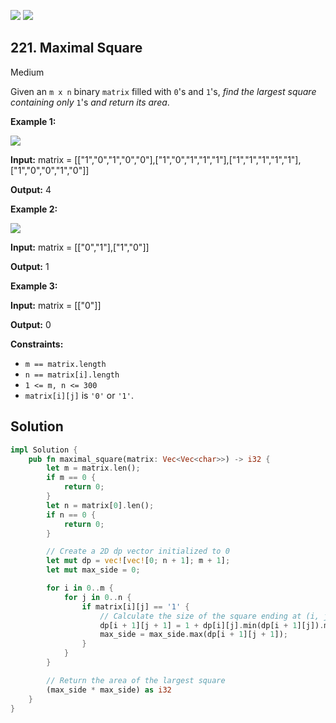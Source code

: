 [![](https://img.shields.io/github/stars/javadev/LeetCode-in-All?label=Stars&style=flat-square)](https://github.com/javadev/LeetCode-in-All)
[![](https://img.shields.io/github/forks/javadev/LeetCode-in-All?label=Fork%20me%20on%20GitHub%20&style=flat-square)](https://github.com/javadev/LeetCode-in-All/fork)

## 221\. Maximal Square

Medium

Given an `m x n` binary `matrix` filled with `0`'s and `1`'s, _find the largest square containing only_ `1`'s _and return its area_.

**Example 1:**

![](https://assets.leetcode.com/uploads/2020/11/26/max1grid.jpg)

**Input:** matrix = \[\["1","0","1","0","0"],["1","0","1","1","1"],["1","1","1","1","1"],["1","0","0","1","0"]]

**Output:** 4

**Example 2:**

![](https://assets.leetcode.com/uploads/2020/11/26/max2grid.jpg)

**Input:** matrix = \[\["0","1"],["1","0"]]

**Output:** 1

**Example 3:**

**Input:** matrix = \[\["0"]]

**Output:** 0

**Constraints:**

*   `m == matrix.length`
*   `n == matrix[i].length`
*   `1 <= m, n <= 300`
*   `matrix[i][j]` is `'0'` or `'1'`.

## Solution

```rust
impl Solution {
    pub fn maximal_square(matrix: Vec<Vec<char>>) -> i32 {
        let m = matrix.len();
        if m == 0 {
            return 0;
        }
        let n = matrix[0].len();
        if n == 0 {
            return 0;
        }

        // Create a 2D dp vector initialized to 0
        let mut dp = vec![vec![0; n + 1]; m + 1];
        let mut max_side = 0;

        for i in 0..m {
            for j in 0..n {
                if matrix[i][j] == '1' {
                    // Calculate the size of the square ending at (i, j)
                    dp[i + 1][j + 1] = 1 + dp[i][j].min(dp[i + 1][j]).min(dp[i][j + 1]);
                    max_side = max_side.max(dp[i + 1][j + 1]);
                }
            }
        }

        // Return the area of the largest square
        (max_side * max_side) as i32
    }
}
```